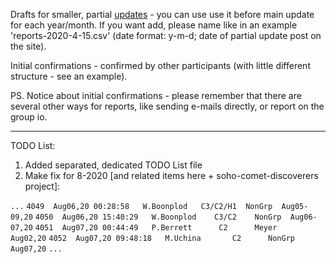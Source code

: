 Drafts for smaller, partial [updates](https://sungrazer.nrl.navy.mil/index.php?p=recent) - you can use use it before main update for each year/month. If you want add, please name like in an example 'reports-2020-4-15.csv' (date format: y-m-d; date of partial update post on the site).

Initial confirmations - confirmed by other participants (with little different structure - see an example).

PS. Notice about initial confirmations - please remember that there are several other ways for reports, like sending e-mails directly, or report on the group io.

---

TODO List:

1. Added separated, dedicated TODO List file
2. Make fix for 8-2020 [and related items here + soho-comet-discoverers project]:

`...`
`4049  Aug06,20 00:28:58   W.Boonplod   C3/C2/H1  NonGrp  Aug05-09,20`
`4050  Aug06,20 15:40:29   W.Boonplod    C3/C2    NonGrp  Aug06-07,20`
`4051  Aug07,20 00:44:49   P.Berrett      C2      Meyer   Aug02,20`
`4052  Aug07,20 09:48:18   M.Uchina       C2      NonGrp  Aug07,20`	
`...`


